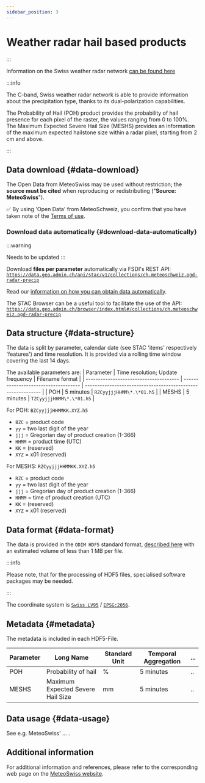 ```yaml
---
sidebar_position: 3
---
```


# Weather radar hail based products

:::

Information on the Swiss weather radar network [can be found here](https://www.meteoswiss.admin.ch/weather/measurement-systems/atmosphere/weather-radar-network.html)

:::info 

The C-band, Swiss weather radar network is able to provide information about the precipitation type, thanks to its dual-polarization capabilities.

The Probability of Hail (POH) product provides the probability of hail presence for each pixel of the raster, the values ranging from 0 to 100%. The Maximum Expected Severe Hail Size (MESHS) provides an information of the maximum expected hailstone size within a radar pixel, starting from 2 cm and above.

:::


## Data download {#data-download}

The Open Data from MeteoSwiss may be used without restriction; the **source must be cited** when reproducing or redistributing ("**Source: MeteoSwiss**").

:white_check_mark: By using 'Open Data' from MeteoSchweiz, you confirm that you have taken note of the [Terms of use](/general/terms-of-use).

### Download data automatically {#download-data-automatically}

:::warning

Needs to be updated
:::

Download **files per parameter** automatically via FSDI's REST API: [`https://data.geo.admin.ch/api/stac/v1/collections/ch.meteoschweiz.ogd-radar-precip`](https://data.geo.admin.ch/api/stac/v1/collections/ch.meteoschweiz.ogd-radar-precip)

Read our [information on how you can obtain data automatically](/general/download#how-to-download-files-automatically).

The STAC Browser can be a useful tool to facilitate the use of the API: [`https://data.geo.admin.ch/browser/index.html#/collections/ch.meteoschweiz.ogd-radar-precip`](https://data.geo.admin.ch/browser/index.html#/collections/ch.meteoschweiz.ogd-radar-precip)


## Data structure {#data-structure}
The data is split by parameter, calendar date (see STAC 'items' respectively 'features') and time resolution. It is provided via a rolling time window covering the last 14 days.

The available parameters are:
| Parameter                              | Time resolution; Update frequency    | Filename format                                              |
| -------------------------------------- | ------------------------------------ | ------------------------------------------------------------ |
| POH                                    | 5 minutes                            | `RZCyyjjjHHMM\*.\*01.h5`                                     |
| MESHS                                  | 5 minutes                            | `TZCyyjjjHHMM\*.\*01.h5`                                     |


For POH: `BZCyyjjjHHMMKK.XYZ.h5`
- `BZC` = product code
- `yy` = two last digit of the year
- `jjj` = Gregorian day of product creation (1-366)
- `HHMM` = product time (UTC)
- `KK` = (reserved)
- `XYZ` = x01 (reserved)

For MESHS: `RZCyyjjjHHMMKK.XYZ.h5`
- `RZC` = product code
- `yy` = two last digit of the year
- `jjj` = Gregorian day of product creation (1-366)
- `HHMM` = time of product creation (UTC)
- `KK` = (reserved)
- `XYZ` = x01 (reserved)


## Data format {#data-format}

The data is provided in the `ODIM HDF5` standard format, [described here]([https://www.hdfgroup.org/solutions/hdf5/](https://www.eumetnet.eu/wp-content/uploads/2021/07/ODIM_H5_v2.4.pdf)) with an estimated volume of less than 1 MB per file.

:::info

Please note, that for the processing of HDF5 files, specialised software packages may be needed. 

:::

The coordinate system is [`Swiss LV95`](https://www.swisstopo.admin.ch/en/the-swiss-coordinates-system) / [`EPSG:2056`](https://epsg.io/2056). 


## Metadata {#metadata}

The metadata is included in each HDF5-File.

| Parameter | Long Name                              | Standard Unit | Temporal Aggregation   | ...                           |
| --------- | -------------------------------------- | ------------- | ---------------------- | ----------------------------- |
| POH       | Probability of hail                    | %             | 5 minutes              | ..                            |
| MESHS     | Maximum Expected Severe Hail Size      | mm            | 5 minutes              | ..                            |

## Data usage {#data-usage}

See e.g. MeteoSwiss' ... .

## Additional information
For additional information and references, please refer to the corresponding web page on the [MeteoSwiss website](https://www.meteoswiss.admin.ch/weather/measurement-systems/atmosphere/weather-radar-network.html).

